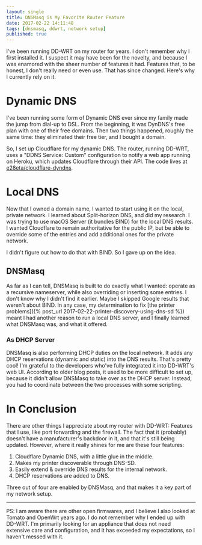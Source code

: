 ```yaml
---
layout: single
title: DNSMasq is My Favorite Router Feature
date: 2017-02-22 14:11:48
tags: [dnsmasq, ddwrt, network setup]
published: true
---
```


I've been running DD-WRT on my router for years. I don't remember why I first installed it. I suspect it may have been for the novelty, and because I was enamored with the sheer number of features it had. Features that, to be honest, I don't really need or even use. That has since changed. Here's why I currently rely on it.

# Dynamic DNS

I've been running some form of Dynamic DNS ever since my family made the jump from dial-up to DSL. From the beginning, it was DynDNS's free plan with one of their free domains. Then two things happened, roughly the same time: they eliminated their free tier, and I bought a domain.

So, I set up Cloudflare for my dynamic DNS. The router, running DD-WRT, uses a "DDNS Service: Custom" configuration to notify a web app running on Heroku, which updates Cloudflare through their API. The code lives at [e28eta/cloudflare-dyndns](https://github.com/e28eta/cloudflare-dyndns).

# Local DNS

Now that I owned a domain name, I wanted to start using it on the local, private network. I learned about Split-horizon DNS, and did my research. I was trying to use macOS Server (it bundles BIND) for the local DNS results. I wanted Cloudflare to remain authoritative for the public IP, but be able to override some of the entries and add additional ones for the private network. 

I didn't figure out how to do that with BIND. So I gave up on the idea.

## DNSMasq

As far as I can tell, DNSMasq is built to do exactly what I wanted: operate as a recursive nameserver, while also overriding or inserting some entries. I don't know why I didn't find it earlier. Maybe I skipped Google results that weren't about BIND. In any case, my determination to fix [the printer problems]({% post_url 2017-02-22-printer-discovery-using-dns-sd %}) meant I had another reason to run a local DNS server, and I finally learned what DNSMasq was, and what it offered.

### As DHCP Server

DNSMasq is also performing DHCP duties on the local network. It adds any DHCP reservations (dynamic and static) into the DNS results. That's pretty cool!  I'm grateful to the developers who've fully integrated it into DD-WRT's web UI. According to older blog posts, it used to be more difficult to set up, because it didn't allow DNSMasq to take over as the DHCP server. Instead, you had to coordinate between the two processes with some scripting.

# In Conclusion

There are other things I appreciate about my router with DD-WRT: Features that I use, like port forwarding and the firewall. The fact that it (probably) doesn't have a manufacturer's backdoor in it, and that it's still being updated. However, where it really shines for me are these four features:

1. Cloudflare Dynamic DNS, with a little glue in the middle.
2. Makes my printer discoverable through DNS-SD.
3. Easily extend & override DNS results for the internal network.
4. DHCP reservations are added to DNS.

Three out of four are enabled by DNSMasq, and that makes it a key part of my network setup.

----

PS: I am aware there are other open firmwares, and I believe I also looked at Tomato and OpenWrt years ago. I do not remember why I ended up with DD-WRT. I'm primarily looking for an appliance that does not need extensive care and configuration, and it has exceeded my expectations, so I haven't messed with it.

